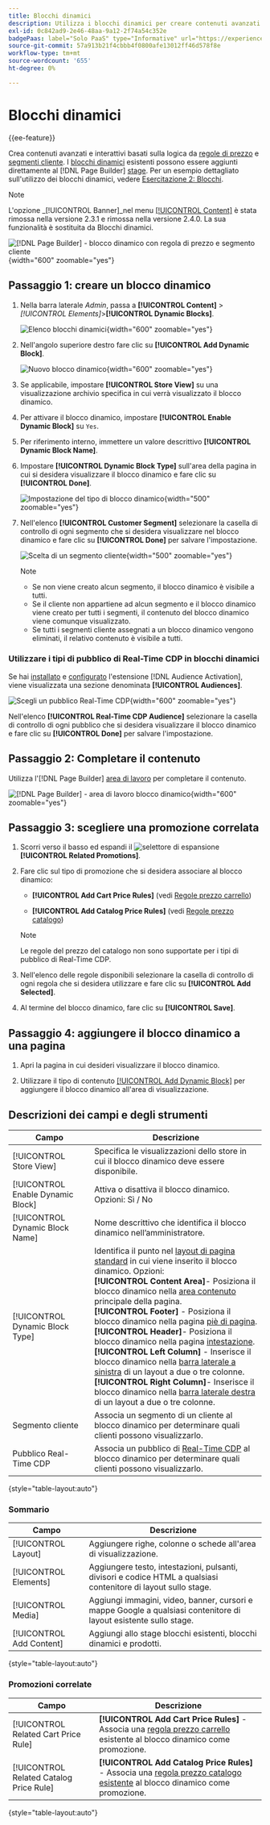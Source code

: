 ```yaml
---
title: Blocchi dinamici
description: Utilizza i blocchi dinamici per creare contenuti avanzati e interattivi basati su una logica basata sulle regole di prezzo e sui segmenti di clienti.
exl-id: 0c842ad9-2e46-48aa-9a12-2f74a54c352e
badgePaas: label="Solo PaaS" type="Informative" url="https://experienceleague.adobe.com/en/docs/commerce/user-guides/product-solutions" tooltip="Applicabile solo ai progetti Adobe Commerce on Cloud (infrastruttura PaaS gestita da Adobe) e ai progetti on-premise."
source-git-commit: 57a913b21f4cbbb4f0800afe13012ff46d578f8e
workflow-type: tm+mt
source-wordcount: '655'
ht-degree: 0%

---
```


# Blocchi dinamici

{{ee-feature}}

Crea contenuti avanzati e interattivi basati sulla logica da [regole di prezzo](../merchandising-promotions/introduction.md#price-rules) e [segmenti cliente](../customers/customer-segments.md). I [blocchi dinamici](../page-builder/dynamic-block.md) esistenti possono essere aggiunti direttamente al [!DNL Page Builder] [stage](../page-builder/workspace.md). Per un esempio dettagliato sull&#39;utilizzo dei blocchi dinamici, vedere [Esercitazione 2: Blocchi](../page-builder/2-blocks.md).

>[!NOTE]
>
>L&#39;opzione _[!UICONTROL Banner]_nel menu [[!UICONTROL Content]](content-menu.md) è stata rimossa nella versione 2.3.1 e rimossa nella versione 2.4.0. La sua funzionalità è sostituita da Blocchi dinamici.

![[!DNL Page Builder] - blocco dinamico con regola di prezzo e segmento cliente](../page-builder/assets/pb-tutorial2-dynamic-block-storefront.png){width="600" zoomable="yes"}

## Passaggio 1: creare un blocco dinamico

1. Nella barra laterale _Admin_, passa a **[!UICONTROL Content]** > _[!UICONTROL Elements]_>**[!UICONTROL Dynamic Blocks]**.

   ![Elenco blocchi dinamici](../page-builder/assets/pb-tutorial2-block-dynamic-add.png){width="600" zoomable="yes"}

1. Nell&#39;angolo superiore destro fare clic su **[!UICONTROL Add Dynamic Block]**.

   ![Nuovo blocco dinamico](../page-builder/assets/pb-tutorial2-block-dynamic-new.png){width="600" zoomable="yes"}

1. Se applicabile, impostare **[!UICONTROL Store View]** su una visualizzazione archivio specifica in cui verrà visualizzato il blocco dinamico.

1. Per attivare il blocco dinamico, impostare **[!UICONTROL Enable Dynamic Block]** su `Yes`.

1. Per riferimento interno, immettere un valore descrittivo **[!UICONTROL Dynamic Block Name]**.

1. Impostare **[!UICONTROL Dynamic Block Type]** sull&#39;area della pagina in cui si desidera visualizzare il blocco dinamico e fare clic su **[!UICONTROL Done]**.

   ![Impostazione del tipo di blocco dinamico](../page-builder/assets/pb-dynamic-block-type.png){width="500" zoomable="yes"}

1. Nell&#39;elenco **[!UICONTROL Customer Segment]** selezionare la casella di controllo di ogni segmento che si desidera visualizzare nel blocco dinamico e fare clic su **[!UICONTROL Done]** per salvare l&#39;impostazione.

   ![Scelta di un segmento cliente](../page-builder/assets/pb-dynamic-block-customer-segment.png){width="500" zoomable="yes"}

   >[!NOTE]
   >
   >- Se non viene creato alcun segmento, il blocco dinamico è visibile a tutti.
   >- Se il cliente non appartiene ad alcun segmento e il blocco dinamico viene creato per tutti i segmenti, il contenuto del blocco dinamico viene comunque visualizzato.
   >- Se tutti i segmenti cliente assegnati a un blocco dinamico vengono eliminati, il relativo contenuto è visibile a tutti.

### Utilizzare i tipi di pubblico di Real-Time CDP in blocchi dinamici

Se hai [installato](../customers/audience-activation.md#install-the-extension) e [configurato](../customers/audience-activation.md#configure-the-extension) l&#39;estensione [!DNL Audience Activation], viene visualizzata una sezione denominata **[!UICONTROL Audiences]**.

![Scegli un pubblico Real-Time CDP](./assets/dynamic-block-rtcdp.png){width="600" zoomable="yes"}

Nell&#39;elenco **[!UICONTROL Real-Time CDP Audience]** selezionare la casella di controllo di ogni pubblico che si desidera visualizzare il blocco dinamico e fare clic su **[!UICONTROL Done]** per salvare l&#39;impostazione.

## Passaggio 2: Completare il contenuto

Utilizza l&#39;[!DNL Page Builder] [area di lavoro](../page-builder/workspace.md) per completare il contenuto.

![[!DNL Page Builder] - area di lavoro blocco dinamico](../page-builder/assets/pb-dynamic-block-workspace.png){width="600" zoomable="yes"}

## Passaggio 3: scegliere una promozione correlata

1. Scorri verso il basso ed espandi il ![selettore di espansione](../assets/icon-display-expand.png) **[!UICONTROL Related Promotions]**.

1. Fare clic sul tipo di promozione che si desidera associare al blocco dinamico:

   - **[!UICONTROL Add Cart Price Rules]** (vedi [Regole prezzo carrello](../merchandising-promotions/price-rules-cart.md))

   - **[!UICONTROL Add Catalog Price Rules]** (vedi [Regole prezzo catalogo](../merchandising-promotions/price-rules-catalog.md))

   >[!NOTE]
   >
   >Le regole del prezzo del catalogo non sono supportate per i tipi di pubblico di Real-Time CDP.

1. Nell&#39;elenco delle regole disponibili selezionare la casella di controllo di ogni regola che si desidera utilizzare e fare clic su **[!UICONTROL Add Selected]**.

1. Al termine del blocco dinamico, fare clic su **[!UICONTROL Save]**.

## Passaggio 4: aggiungere il blocco dinamico a una pagina

1. Apri la pagina in cui desideri visualizzare il blocco dinamico.

1. Utilizzare il tipo di contenuto [[!UICONTROL Add Dynamic Block]](../page-builder/dynamic-block.md) per aggiungere il blocco dinamico all&#39;area di visualizzazione.

## Descrizioni dei campi e degli strumenti

| Campo | Descrizione |
|--- |--- |
| [!UICONTROL Store View] | Specifica le visualizzazioni dello store in cui il blocco dinamico deve essere disponibile. |
| [!UICONTROL Enable Dynamic Block] | Attiva o disattiva il blocco dinamico. Opzioni: Sì / No |
| [!UICONTROL Dynamic Block Name] | Nome descrittivo che identifica il blocco dinamico nell’amministratore. |
| [!UICONTROL Dynamic Block Type] | Identifica il punto nel [layout di pagina standard](layout-updates.md) in cui viene inserito il blocco dinamico. Opzioni: <br/>**[!UICONTROL Content Area]**- Posiziona il blocco dinamico nella [area contenuto](layout-updates.md) principale della pagina.<br/>**[!UICONTROL Footer]** - Posiziona il blocco dinamico nella pagina [piè di pagina](page-setup.md#footer). <br/>**[!UICONTROL Header]**- Posiziona il blocco dinamico nella pagina [intestazione](page-setup.md#header).<br/>**[!UICONTROL Left Column]** - Inserisce il blocco dinamico nella [barra laterale a sinistra](page-layout.md#standard-page-layouts) di un layout a due o tre colonne. <br/>**[!UICONTROL Right Column]**- Inserisce il blocco dinamico nella [barra laterale destra](page-layout.md#standard-page-layouts) di un layout a due o tre colonne. |
| Segmento cliente | Associa un segmento di un cliente al blocco dinamico per determinare quali clienti possono visualizzarlo. |
| Pubblico Real-Time CDP | Associa un pubblico di [Real-Time CDP](../customers/audience-activation.md) al blocco dinamico per determinare quali clienti possono visualizzarlo. |

{style="table-layout:auto"}

### Sommario

| Campo | Descrizione |
|--- |--- |
| [!UICONTROL Layout] | Aggiungere righe, colonne o schede all&#39;area di visualizzazione. |
| [!UICONTROL Elements] | Aggiungere testo, intestazioni, pulsanti, divisori e codice HTML a qualsiasi contenitore di layout sullo stage. |
| [!UICONTROL Media] | Aggiungi immagini, video, banner, cursori e mappe Google a qualsiasi contenitore di layout esistente sullo stage. |
| [!UICONTROL Add Content] | Aggiungi allo stage blocchi esistenti, blocchi dinamici e prodotti. |

{style="table-layout:auto"}

### Promozioni correlate

| Campo | Descrizione |
|--- |--- |
| [!UICONTROL Related Cart Price Rule] | **[!UICONTROL Add Cart Price Rules]** - Associa una [regola prezzo carrello](../merchandising-promotions/price-rules-cart.md) esistente al blocco dinamico come promozione. |
| [!UICONTROL Related Catalog Price Rule] | **[!UICONTROL Add Catalog Price Rules]** - Associa una [regola prezzo catalogo esistente](../merchandising-promotions/price-rules-catalog.md) al blocco dinamico come promozione. |

{style="table-layout:auto"}
